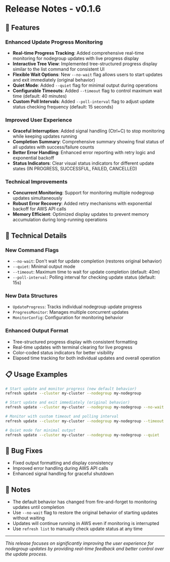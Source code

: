 # Release Notes - v0.1.6

## 🚀 Features

### Enhanced Update Progress Monitoring
- **Real-time Progress Tracking**: Added comprehensive real-time monitoring for nodegroup updates with live progress display
- **Interactive Tree View**: Implemented tree-structured progress display similar to the list command for consistent UI
- **Flexible Wait Options**: New `--no-wait` flag allows users to start updates and exit immediately (original behavior)
- **Quiet Mode**: Added `--quiet` flag for minimal output during operations
- **Configurable Timeouts**: Added `--timeout` flag to control maximum wait time (default: 40 minutes)
- **Custom Poll Intervals**: Added `--poll-interval` flag to adjust update status checking frequency (default: 15 seconds)

### Improved User Experience
- **Graceful Interruption**: Added signal handling (Ctrl+C) to stop monitoring while keeping updates running
- **Completion Summary**: Comprehensive summary showing final status of all updates with success/failure counts
- **Better Error Handling**: Enhanced error reporting with retry logic and exponential backoff
- **Status Indicators**: Clear visual status indicators for different update states (IN PROGRESS, SUCCESSFUL, FAILED, CANCELLED)

### Technical Improvements
- **Concurrent Monitoring**: Support for monitoring multiple nodegroup updates simultaneously
- **Robust Error Recovery**: Added retry mechanisms with exponential backoff for AWS API calls
- **Memory Efficient**: Optimized display updates to prevent memory accumulation during long-running operations

## 🔧 Technical Details

### New Command Flags
- `--no-wait`: Don't wait for update completion (restores original behavior)
- `--quiet`: Minimal output mode
- `--timeout`: Maximum time to wait for update completion (default: 40m)
- `--poll-interval`: Polling interval for checking update status (default: 15s)

### New Data Structures
- `UpdateProgress`: Tracks individual nodegroup update progress
- `ProgressMonitor`: Manages multiple concurrent updates
- `MonitorConfig`: Configuration for monitoring behavior

### Enhanced Output Format
- Tree-structured progress display with consistent formatting
- Real-time updates with terminal clearing for live progress
- Color-coded status indicators for better visibility
- Elapsed time tracking for both individual updates and overall operation

## 📋 Usage Examples

```bash
# Start update and monitor progress (new default behavior)
refresh update --cluster my-cluster --nodegroup my-nodegroup

# Start update and exit immediately (original behavior)
refresh update --cluster my-cluster --nodegroup my-nodegroup --no-wait

# Monitor with custom timeout and polling interval
refresh update --cluster my-cluster --nodegroup my-nodegroup --timeout 60m --poll-interval 30s

# Quiet mode for minimal output
refresh update --cluster my-cluster --nodegroup my-nodegroup --quiet
```

## 🐛 Bug Fixes
- Fixed output formatting and display consistency
- Improved error handling during AWS API calls
- Enhanced signal handling for graceful shutdown

## 📝 Notes
- The default behavior has changed from fire-and-forget to monitoring updates until completion
- Use `--no-wait` flag to restore the original behavior of starting updates without waiting
- Updates will continue running in AWS even if monitoring is interrupted
- Use `refresh list` to manually check update status at any time

---

*This release focuses on significantly improving the user experience for nodegroup updates by providing real-time feedback and better control over the update process.*